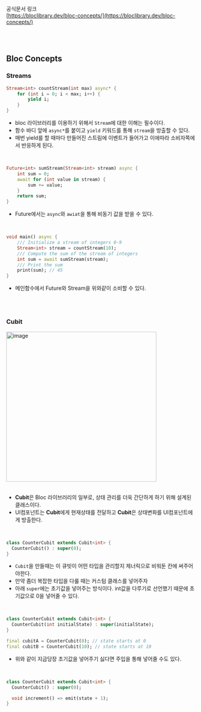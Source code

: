 공식문서 링크 <br/>
[https://bloclibrary.dev/bloc-concepts/](https://bloclibrary.dev/bloc-concepts/)

<br/>
<br/>

## Bloc Concepts



### Streams

```dart
Stream<int> countStream(int max) async* {
    for (int i = 0; i < max; i++) {
        yield i;
    }
}
```

- bloc 라이브러리를 이용하기 위해서 `Stream`에 대한 이해는 필수이다.
- 함수 바디 앞에 `async*`를 붙이고 `yield` 키워드를 통해 `stream`을 방출할 수 있다.
- 매번 yield를 할 때마다 만들어진 스트림에 이벤트가 들어가고 이에따라 소비자쪽에서 반응하게 된다.

 <br/>

```dart
Future<int> sumStream(Stream<int> stream) async {
    int sum = 0;
    await for (int value in stream) {
        sum += value;
    }
    return sum;
}
```
- Future에서는 `async`와 `awiat`을 통해 비동기 값을 받을 수 있다.

<br/>

```dart
void main() async {
    /// Initialize a stream of integers 0-9
    Stream<int> stream = countStream(10);
    /// Compute the sum of the stream of integers
    int sum = await sumStream(stream);
    /// Print the sum
    print(sum); // 45
}
```
- 메인함수에서 Future와 Stream을 위와같이 소비할 수 있다.


<br/>

#

### Cubit

<img width="400" alt="image" src="https://github.com/suojae3/flutter_dart_docs/assets/126137760/d0d13c9a-e8c7-4268-bdbf-259747ea4c7d">

<br/>
<br/>

- **Cubit**은 Bloc 라이브러리의 일부로, 상태 관리를 더욱 간단하게 하기 위해 설계된 클래스이다.
- UI컴포넌트는 **Cubit**에게 현재상태를 전달하고 **Cubit**은 상태변화를 UI컴포넌트에게 방출한다.

<br/>

```dart
class CounterCubit extends Cubit<int> {
  CounterCubit() : super(0);
}
```
- `Cubit`을 만들때는 이 큐빗이 어떤 타입을 관리할지 제너릭으로 비워둔 칸에 써주어야한다.
- 만약 좀더 복잡한 타입을 다룰 때는 커스텀 클래스를 넣어주자
- 아래 `super`에는 초기값을 넣어주는 방식이다. int값을 다루기로 선언했기 때문에 초기값으로 0을 넣어줄 수 있다.

<br/>

```dart
class CounterCubit extends Cubit<int> {
  CounterCubit(int initialState) : super(initialState);
}

final cubitA = CounterCubit(0); // state starts at 0
final cubitB = CounterCubit(10); // state starts at 10
```
- 위와 같이 지금당장 초기값을 넣어주기 싫다면 주입을 통해 넣어줄 수도 있다.

<br/>

```dart
class CounterCubit extends Cubit<int> {
  CounterCubit() : super(0);

  void increment() => emit(state + 1);
}
```








